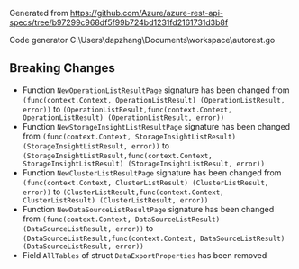 
Generated from https://github.com/Azure/azure-rest-api-specs/tree/b97299c968df5f99b724bd1231fd2161731d3b8f

Code generator C:\Users\dapzhang\Documents\workspace\autorest.go

## Breaking Changes

- Function `NewOperationListResultPage` signature has been changed from `(func(context.Context, OperationListResult) (OperationListResult, error))` to `(OperationListResult,func(context.Context, OperationListResult) (OperationListResult, error))`
- Function `NewStorageInsightListResultPage` signature has been changed from `(func(context.Context, StorageInsightListResult) (StorageInsightListResult, error))` to `(StorageInsightListResult,func(context.Context, StorageInsightListResult) (StorageInsightListResult, error))`
- Function `NewClusterListResultPage` signature has been changed from `(func(context.Context, ClusterListResult) (ClusterListResult, error))` to `(ClusterListResult,func(context.Context, ClusterListResult) (ClusterListResult, error))`
- Function `NewDataSourceListResultPage` signature has been changed from `(func(context.Context, DataSourceListResult) (DataSourceListResult, error))` to `(DataSourceListResult,func(context.Context, DataSourceListResult) (DataSourceListResult, error))`
- Field `AllTables` of struct `DataExportProperties` has been removed

